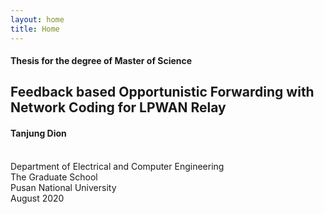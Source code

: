 ```yaml
---
layout: home
title: Home
---
```


<div>
<h4>Thesis for the degree of Master of Science</h4>

<h2> Feedback based Opportunistic Forwarding with Network Coding for LPWAN Relay </h2>

<h4>Tanjung Dion</h4>
<br/>
Department of Electrical and Computer Engineering
<br/>
The Graduate School
<br/>
Pusan National University
<br/>
August 2020
</div>